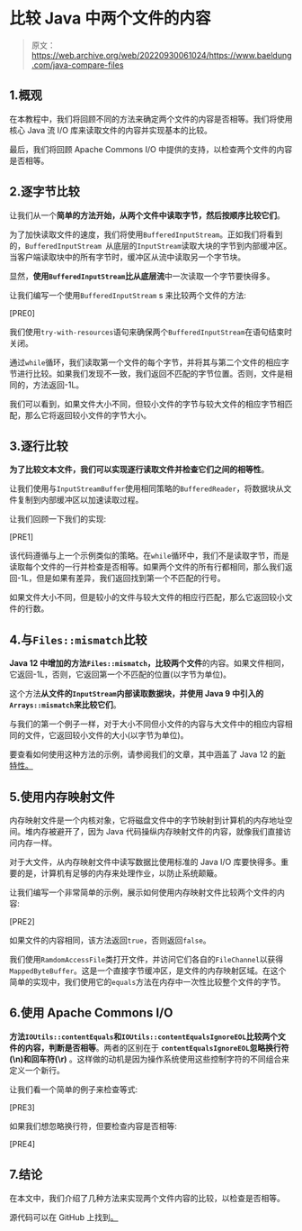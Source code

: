 # 比较 Java 中两个文件的内容

> 原文：<https://web.archive.org/web/20220930061024/https://www.baeldung.com/java-compare-files>

## 1.概观

在本教程中，我们将回顾不同的方法来确定两个文件的内容是否相等。我们将使用核心 Java 流 I/O 库来读取文件的内容并实现基本的比较。

最后，我们将回顾 Apache Commons I/O 中提供的支持，以检查两个文件的内容是否相等。

## 2.逐字节比较

让我们从一个**简单的方法开始，从两个文件中读取字节，然后按顺序比较它们**。

为了加快读取文件的速度，我们将使用`BufferedInputStream`。正如我们将看到的，`BufferedInputStream `从底层的`InputStream`读取大块的字节到内部缓冲区。当客户端读取块中的所有字节时，缓冲区从流中读取另一个字节块。

显然，**使用`BufferedInputStream`比从底层流**中一次读取一个字节要快得多。

让我们编写一个使用`BufferedInputStream` s 来比较两个文件的方法:

[PRE0]

我们使用`try-with-resources`语句来确保两个`BufferedInputStream`在语句结束时关闭。

通过`while`循环，我们读取第一个文件的每个字节，并将其与第二个文件的相应字节进行比较。如果我们发现不一致，我们返回不匹配的字节位置。否则，文件是相同的，方法返回-1L。

我们可以看到，如果文件大小不同，但较小文件的字节与较大文件的相应字节相匹配，那么它将返回较小文件的字节大小。

## 3.逐行比较

**为了比较文本文件，我们可以实现逐行读取文件并检查它们之间的相等性**。

让我们使用与`InputStreamBuffer`使用相同策略的`BufferedReader`，将数据块从文件复制到内部缓冲区以加速读取过程。

让我们回顾一下我们的实现:

[PRE1]

该代码遵循与上一个示例类似的策略。在`while`循环中，我们不是读取字节，而是读取每个文件的一行并检查是否相等。如果两个文件的所有行都相同，那么我们返回-1L，但是如果有差异，我们返回找到第一个不匹配的行号。

如果文件大小不同，但是较小的文件与较大文件的相应行匹配，那么它返回较小文件的行数。

## 4.与`Files::mismatch`比较

**Java 12 中增加的方法`Files::mismatch`，比较两个文件**的内容。如果文件相同，它返回-1L，否则，它返回第一个不匹配的位置(以字节为单位)。

这个方法**从文件的`InputStream`内部读取数据块，并使用 Java 9 中引入的`Arrays::mismatch`来比较它们**。

与我们的第一个例子一样，对于大小不同但小文件的内容与大文件中的相应内容相同的文件，它返回较小文件的大小(以字节为单位)。

要查看如何使用这种方法的示例，请参阅我们的文章，其中涵盖了 Java 12 的[新特性。](/web/20221124044937/https://www.baeldung.com/java-12-new-features)

## 5.使用内存映射文件

内存映射文件是一个内核对象，它将磁盘文件中的字节映射到计算机的内存地址空间。堆内存被避开了，因为 Java 代码操纵内存映射文件的内容，就像我们直接访问内存一样。

对于大文件，从内存映射文件中读写数据比使用标准的 Java I/O 库要快得多。重要的是，计算机有足够的内存来处理作业，以防止系统颠簸。

让我们编写一个非常简单的示例，展示如何使用内存映射文件比较两个文件的内容:

[PRE2]

如果文件的内容相同，该方法返回`true`，否则返回`false`。

我们使用`RamdomAccessFile`类打开文件，并访问它们各自的`FileChannel`以获得`MappedByteBuffer`。这是一个直接字节缓冲区，是文件的内存映射区域。在这个简单的实现中，我们使用它的`equals`方法在内存中一次性比较整个文件的字节。

## 6.使用 Apache Commons I/O

**方法`IOUtils::contentEquals`和`IOUtils::contentEqualsIgnoreEOL`比较两个文件的内容，判断是否相等**。两者的区别在于 **`contentEqualsIgnoreEOL`忽略换行符(\n)和回车符(\r)** 。这样做的动机是因为操作系统使用这些控制字符的不同组合来定义一个新行。

让我们看一个简单的例子来检查等式:

[PRE3]

如果我们想忽略换行符，但要检查内容是否相等:

[PRE4]

## 7.结论

在本文中，我们介绍了几种方法来实现两个文件内容的比较，以检查是否相等。

源代码可以在 GitHub 上找到[。](https://web.archive.org/web/20221124044937/https://github.com/eugenp/tutorials/tree/master/core-java-modules/core-java-12)